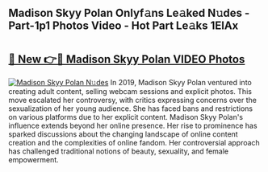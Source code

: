 ## Madison Skyy Polan Onlyf𝚊ns Le𝚊ked N𝚞des - Part-1p1 Photos Video - Hot Part Le𝚊ks 1ElAx

# <h2><a href="http://ab65884.deff.icu/?id=Madison+Skyy+Polan">🔗 New 👉🔴 Madison Skyy Polan VIDEO Photos</a></h2>

[![Madison Skyy Polan N𝚞des](https://i.imgur.com/rIISA9y.gif)](http://ab65884.deff.icu/?id=Madison+Skyy+Polan)
In 2019, Madison Skyy Polan ventured into creating adult content, selling webcam sessions and explicit photos. This move escalated her controversy, with critics expressing concerns over the sexualization of her young audience. She has faced bans and restrictions on various platforms due to her explicit content. Madison Skyy Polan's influence extends beyond her online presence. Her rise to prominence has sparked discussions about the changing landscape of online content creation and the complexities of online fandom. Her controversial approach has challenged traditional notions of beauty, sexuality, and female empowerment.
